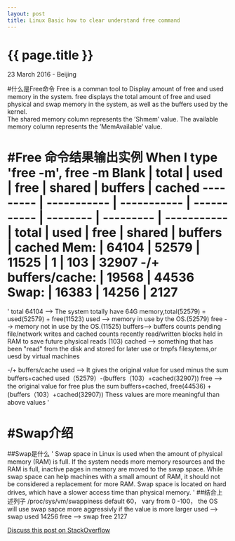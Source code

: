 ```yaml
---
layout: post
title: Linux Basic how to clear understand free command
---
```


{{ page.title }}
================

<p class="meta">23 March 2016 - Beijing</p>

#什么是Free命令
Free is a comman tool to  Display amount of free and used memory in the system.
free displays the total amount of free and used physical and swap memory in the system, as well as the buffers used by the kernel.  
The shared memory  column  represents  the  ’Shmem’  value.   The available memory column represents the ’MemAvailable’ value.

#Free 命令结果输出实例
When I type 'free -m', 
free -m
Blank | total | used | free | shared | buffers | cached
--------- | -----------  | ----------- | -----------  | -------- | --------- | -----------
          |   total |      used  |     free  |   shared  |  buffers  |   cached
Mem:      |   64104 |     52579  |    11525  |        1  |      103  |    32907
-/+ buffers/cache: |      19568  |    44536  
Swap:     |  16383 |     14256   |    2127   
==============================================================================
'
total 64104 --> The system totally have 64G memory,total(52579) = used(52579) + free(11523) 
used   --> memory in use by the OS.(52579)
free   --> memory not in use by the OS.(11525)
buffers--> buffers counts pending file/network writes and cached counts recently read/written blocks held in RAM to save future physical reads (103)
cached --> something that has been "read" from the disk and stored for later use or tmpfs filesytems,or uesd by virtual machines

-/+ buffers/cache 
used -->  It gives the original value for used minus the sum buffers+cached  used（52579）-(buffers（103）+cached(32907))
free -->   the original value for free plus the sum buffers+cached,          free(44536) + (buffers（103）+cached(32907))
Thess values are more meaningful than above values
'
 
#Swap介绍 
 ==================================================================================
##Swap是什么
'
Swap space in Linux is used when the amount of physical memory (RAM) is full. 
If the system needs more memory resources and the RAM is full, inactive pages in memory are moved to the swap space. 
While swap space can help machines with a small amount of RAM, it should not be considered a replacement for more RAM.
Swap space is located on hard drives, which have a slower access time than physical memory.
'
##结合上述列子 
/proc/sys/vm/swappiness default 60， vary  from 0 -100， the OS will use swap sapce more  aggressivly  if the value is more larger
used --> swap used 14256
free -->  swap free 2127
   
[Discuss this post on StackOverflow](http://stackoverflow.com)
